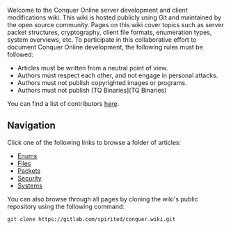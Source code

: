 Welcome to the Conquer Online server development and client modifications wiki. This wiki is hosted publicly using Git and maintained by the open source community. Pages on this wiki cover topics such as server packet structures, cryptography, client file formats, enumeration types, system overviews, etc. To participate in this collaborative effort to document Conquer Online development, the following rules must be followed:

* Articles must be written from a neutral point of view.
* Authors must respect each other, and not engage in personal attacks.
* Authors must not publish copyrighted images or programs.
* Authors must not publish [TQ Binaries](TQ Binaries)

You can find a list of contributors [here](Contributors).

## Navigation
Click one of the following links to browse a folder of articles:

* [Enums](Enums/Enums)
* [Files](Files/Files)
* [Packets](Packets/Packets)
* [Security](Security/Security)
* [Systems](Systems/Systems)

You can also browse through all pages by cloning the wiki's public repository using the following command:
```
git clone https://gitlab.com/spirited/conquer.wiki.git
```
